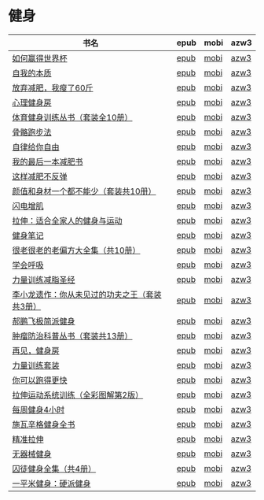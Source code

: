 # 健身

| 书名 | epub | mobi | azw3 |
| --- | --- | --- | --- |
| [如何赢得世界杯](http://ct.dalanmei.com/f/31084289-771246828-e1f93c) | [epub](http://ct.dalanmei.com/f/31084289-771246828-e1f93c) | [mobi](http://ct.dalanmei.com/f/31084289-771231585-e56050) | [azw3](http://ct.dalanmei.com/f/31084289-771236522-d790b6) |
| [自我的本质](http://ct.dalanmei.com/f/31084289-771240563-a13ac3) | [epub](http://ct.dalanmei.com/f/31084289-771240563-a13ac3) | [mobi](http://ct.dalanmei.com/f/31084289-771228760-36b22d) | [azw3](http://ct.dalanmei.com/f/31084289-771232581-2b3bda) |
| [放弃减肥，我瘦了60斤](http://ct.dalanmei.com/f/31084289-771246015-d6956c) | [epub](http://ct.dalanmei.com/f/31084289-771246015-d6956c) | [mobi](http://ct.dalanmei.com/f/31084289-771230346-8b550e) | [azw3](http://ct.dalanmei.com/f/31084289-771235817-7deb6c) |
| [心理健身房](http://ct.dalanmei.com/f/31084289-592840480-d717f6) | [epub](http://ct.dalanmei.com/f/31084289-592840480-d717f6) | [mobi](http://ct.dalanmei.com/f/31084289-592838964-4134eb) | [azw3](http://ct.dalanmei.com/f/31084289-592839191-e3adb4) |
| [体育健身训练丛书（套装全10册）](http://ct.dalanmei.com/f/31084289-570296452-29d202) | [epub](http://ct.dalanmei.com/f/31084289-570296452-29d202) | [mobi](http://ct.dalanmei.com/f/31084289-570172540-0a6fea) | [azw3](http://ct.dalanmei.com/f/31084289-570363969-d3dbc4) |
| [骨骼跑步法](http://ct.dalanmei.com/f/31084289-570239647-dedd62) | [epub](http://ct.dalanmei.com/f/31084289-570239647-dedd62) | [mobi](http://ct.dalanmei.com/f/31084289-569452718-771609) | [azw3](http://ct.dalanmei.com/f/31084289-571419618-de4311) |
| [自律给你自由](http://ct.dalanmei.com/f/31084289-570242596-100e00) | [epub](http://ct.dalanmei.com/f/31084289-570242596-100e00) | [mobi](http://ct.dalanmei.com/f/31084289-569464250-39de5b) | [azw3](http://ct.dalanmei.com/f/31084289-571420120-c85f33) |
| [我的最后一本减肥书](http://ct.dalanmei.com/f/31084289-572113882-e37ca7) | [epub](http://ct.dalanmei.com/f/31084289-572113882-e37ca7) | [mobi](http://ct.dalanmei.com/f/31084289-571715460-3656d1) | [azw3](http://ct.dalanmei.com/f/31084289-572121901-dc02b0) |
| [这样减肥不反弹](http://ct.dalanmei.com/f/31084289-572113930-cec0dc) | [epub](http://ct.dalanmei.com/f/31084289-572113930-cec0dc) | [mobi](http://ct.dalanmei.com/f/31084289-571714984-19fc7a) | [azw3](http://ct.dalanmei.com/f/31084289-572122495-4904e5) |
| [颜值和身材一个都不能少（套装共10册）](http://ct.dalanmei.com/f/31084289-572115839-47186c) | [epub](http://ct.dalanmei.com/f/31084289-572115839-47186c) | [mobi](http://ct.dalanmei.com/f/31084289-571699078-706dbb) | [azw3](http://ct.dalanmei.com/f/31084289-572143274-801c30) |
| [闪电增肌](http://ct.dalanmei.com/f/31084289-572116781-78ee7c) | [epub](http://ct.dalanmei.com/f/31084289-572116781-78ee7c) | [mobi](http://ct.dalanmei.com/f/31084289-571662257-e2290a) | [azw3](http://ct.dalanmei.com/f/31084289-572177109-359426) |
| [拉伸：适合全家人的健身与运动](http://ct.dalanmei.com/f/31084289-572120154-944415) | [epub](http://ct.dalanmei.com/f/31084289-572120154-944415) | [mobi](http://ct.dalanmei.com/f/31084289-571649658-b75bc4) | [azw3](http://ct.dalanmei.com/f/31084289-572180359-79c2ed) |
| [健身笔记](http://ct.dalanmei.com/f/31084289-572120206-bc86e7) | [epub](http://ct.dalanmei.com/f/31084289-572120206-bc86e7) | [mobi](http://ct.dalanmei.com/f/31084289-571648970-fe553a) | [azw3](http://ct.dalanmei.com/f/31084289-572180471-2733b5) |
| [很老很老的老偏方大全集（共10册）](http://ct.dalanmei.com/f/31084289-572121134-bcc433) | [epub](http://ct.dalanmei.com/f/31084289-572121134-bcc433) | [mobi](http://ct.dalanmei.com/f/31084289-571638338-4cdac4) | [azw3](http://ct.dalanmei.com/f/31084289-572182651-3f549b) |
| [学会呼吸](http://ct.dalanmei.com/f/31084289-571805038-f097dd) | [epub](http://ct.dalanmei.com/f/31084289-571805038-f097dd) | [mobi](http://ct.dalanmei.com/f/31084289-571536850-bd3c87) | [azw3](http://ct.dalanmei.com/f/31084289-572195595-e4eb20) |
| [力量训练减脂圣经](http://ct.dalanmei.com/f/31084289-571735962-635cfa) | [epub](http://ct.dalanmei.com/f/31084289-571735962-635cfa) | [mobi](http://ct.dalanmei.com/f/31084289-571608824-43e5e4) | [azw3](http://ct.dalanmei.com/f/31084289-571914086-36375f) |
| [李小龙遗作：你从未见过的功夫之王（套装共3册）](http://ct.dalanmei.com/f/31084289-572121988-257d38) | [epub](http://ct.dalanmei.com/f/31084289-572121988-257d38) | [mobi](http://ct.dalanmei.com/f/31084289-571595425-e7d24f) | [azw3](http://ct.dalanmei.com/f/31084289-571979035-897b18) |
| [郝鹏飞极简派健身](http://ct.dalanmei.com/f/31084289-571815580-28b73a) | [epub](http://ct.dalanmei.com/f/31084289-571815580-28b73a) | [mobi](http://ct.dalanmei.com/f/31084289-571546050-16bde0) | [azw3](http://ct.dalanmei.com/f/31084289-572019892-aa05fc) |
| [肿瘤防治科普丛书（套装共13册）](http://ct.dalanmei.com/f/31084289-571819874-0a19ed) | [epub](http://ct.dalanmei.com/f/31084289-571819874-0a19ed) | [mobi](http://ct.dalanmei.com/f/31084289-571548504-9ea5e8) | [azw3](http://ct.dalanmei.com/f/31084289-572058552-e152dd) |
| [再见，健身房](http://ct.dalanmei.com/f/31084289-571838996-07e0eb) | [epub](http://ct.dalanmei.com/f/31084289-571838996-07e0eb) | [mobi](http://ct.dalanmei.com/f/31084289-571550017-f92045) | [azw3](http://ct.dalanmei.com/f/31084289-572066092-e38e2f) |
| [力量训练套装](http://ct.dalanmei.com/f/31084289-571909370-c90361) | [epub](http://ct.dalanmei.com/f/31084289-571909370-c90361) | [mobi](http://ct.dalanmei.com/f/31084289-571555695-6e2210) | [azw3](http://ct.dalanmei.com/f/31084289-572072523-0c1264) |
| [你可以跑得更快](http://ct.dalanmei.com/f/31084289-571911364-76b243) | [epub](http://ct.dalanmei.com/f/31084289-571911364-76b243) | [mobi](http://ct.dalanmei.com/f/31084289-571555966-228ec4) | [azw3](http://ct.dalanmei.com/f/31084289-572072926-d3c2ce) |
| [拉伸运动系统训练（全彩图解第2版）](None) | [epub](None) | [mobi](None) | [azw3](None) |
| [每周健身4小时](http://ct.dalanmei.com/f/31084289-571913828-3a3120) | [epub](http://ct.dalanmei.com/f/31084289-571913828-3a3120) | [mobi](http://ct.dalanmei.com/f/31084289-571556667-967c38) | [azw3](http://ct.dalanmei.com/f/31084289-572073552-240f2b) |
| [施瓦辛格健身全书](http://ct.dalanmei.com/f/31084289-571917455-e38373) | [epub](http://ct.dalanmei.com/f/31084289-571917455-e38373) | [mobi](http://ct.dalanmei.com/f/31084289-571558336-86e7d9) | [azw3](http://ct.dalanmei.com/f/31084289-572075228-219636) |
| [精准拉伸](http://ct.dalanmei.com/f/31084289-571917943-698190) | [epub](http://ct.dalanmei.com/f/31084289-571917943-698190) | [mobi](http://ct.dalanmei.com/f/31084289-571558404-df09e3) | [azw3](http://ct.dalanmei.com/f/31084289-572075368-682d06) |
| [无器械健身](http://ct.dalanmei.com/f/31084289-571982329-880dbd) | [epub](http://ct.dalanmei.com/f/31084289-571982329-880dbd) | [mobi](http://ct.dalanmei.com/f/31084289-571559795-130c5f) | [azw3](http://ct.dalanmei.com/f/31084289-572078237-f6dbe4) |
| [囚徒健身全集（共4册）](http://ct.dalanmei.com/f/31084289-571733870-9c0384) | [epub](http://ct.dalanmei.com/f/31084289-571733870-9c0384) | [mobi](http://ct.dalanmei.com/f/31084289-571584827-595870) | [azw3](http://ct.dalanmei.com/f/31084289-571850803-321885) |
| [一平米健身：硬派健身](http://ct.dalanmei.com/f/31084289-571789789-43a805) | [epub](http://ct.dalanmei.com/f/31084289-571789789-43a805) | [mobi](http://ct.dalanmei.com/f/31084289-571456972-dd6fcf) | [azw3](http://ct.dalanmei.com/f/31084289-571895021-9df1e4) |
